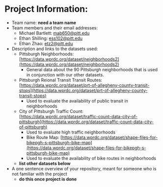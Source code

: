 # Project Information:
- Team name: **need a team name**
- Team members and their email addresses:
  - Michael Bartlett: [mab650@pitt.edu](mailto:mab650@pitt.edu)
  - Ethan Shilling: [ess102@pitt.edu](mailto:ess102@pitt.edu)
  - Ethan Zhao: [etz2@pitt.edu](mailto:etz2@pitt.edu)
- Description and links to the datasets used:
  - Pittsburgh Neighborhoods: [https://data.wprdc.org/dataset/neighborhoods2](https://data.wprdc.org/dataset/neighborhoods2)
    - General data about the 90 Pittsburgh neighborhoods that is used in conjunction with our other datasets.
  - Pittsburgh Reional Transit Transit Routes: [https://data.wprdc.org/dataset/prt-of-allegheny-county-transit-stops](https://data.wprdc.org/dataset/prt-of-allegheny-county-transit-stops)
    - Used to evaluate the availability of public transit in neighborhoods
  - City of Pittsburgh Traffic Count: [https://data.wprdc.org/dataset/traffic-count-data-city-of-pittsburgh](https://data.wprdc.org/dataset/traffic-count-data-city-of-pittsburgh)
    - Used to evaluate high traffic neighborhoods
    - Bike Route Map: [https://data.wprdc.org/dataset/shape-files-for-bikepgh-s-pittsburgh-bike-map](https://data.wprdc.org/dataset/shape-files-for-bikepgh-s-pittsburgh-bike-map)
    - Used to evaluate the availability of bike routes in neighborhoods
  - **list other datasets below**
- A one sentence overview of your repository, meant for someone who is not familiar with the project
  - **do this once project is done**
